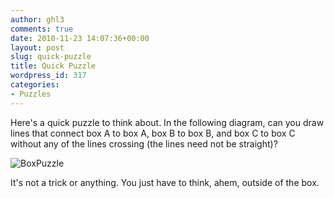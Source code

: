 ```yaml
---
author: ghl3
comments: true
date: 2010-11-23 14:07:36+00:00
layout: post
slug: quick-puzzle
title: Quick Puzzle
wordpress_id: 317
categories:
- Puzzles
---
```



Here's a quick puzzle to think about.  In the following diagram, can you draw lines that connect box A to box A, box B to box B, and box C to box C without any of the lines crossing (the lines need not be straight)?

![BoxPuzzle](http://sprott.physics.wisc.edu/pickover/connec.gif)


It's not a trick or anything.  You just have to think, ahem, outside of the box.
